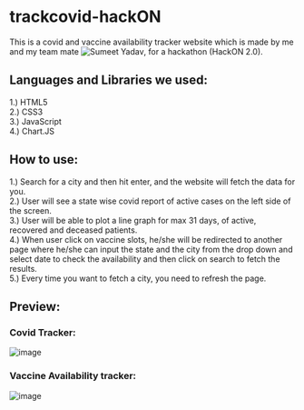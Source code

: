 # trackcovid-hackON

This is a covid and vaccine availability tracker website which is made by me and my team mate    ![Sumeet Yadav](https://github.com/Sumeet16), for a hackathon (HackON 2.0).

## Languages and Libraries we used:
1.) HTML5 <br>
2.) CSS3 <br>
3.) JavaScript  <br>
4.) Chart.JS  <br>

## How to use:
1.) Search for a city and then hit enter, and the website will fetch the data for you. <br  >
2.) User will see a state wise covid report of active cases on the left side of the screen. <br>
3.) User will be able to plot a line graph for max 31 days, of active, recovered and deceased patients. <br>
4.) When user click on vaccine slots, he/she will be redirected to another page where he/she can input the state and the city from the drop down and select date to check the availability and then click on search to fetch the results. <br>
5.) Every time you want to fetch a city, you need to refresh the page. <br>

## Preview:

### Covid Tracker:
![image](https://user-images.githubusercontent.com/28654108/120082758-4f450f80-c0e2-11eb-914e-078877604357.png)

### Vaccine Availability tracker:
![image](https://user-images.githubusercontent.com/28654108/120082796-83b8cb80-c0e2-11eb-8a96-674ce4fcab5f.png)

